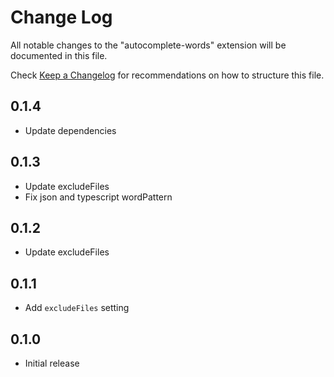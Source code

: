 # Change Log

All notable changes to the "autocomplete-words" extension will be documented in this file.

Check [Keep a Changelog](http://keepachangelog.com/) for recommendations on how to structure this file.

## 0.1.4

- Update dependencies

## 0.1.3

- Update excludeFiles
- Fix json and typescript wordPattern

## 0.1.2

- Update excludeFiles

## 0.1.1

- Add `excludeFiles` setting

## 0.1.0

- Initial release
